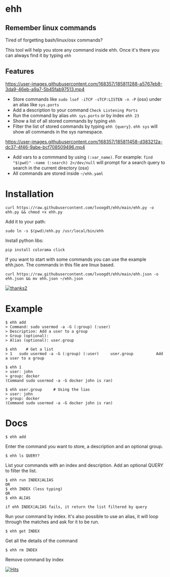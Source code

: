 # ehh

## Remember linux commands
Tired of forgetting bash/linux/osx commands?

This tool will help you store any command inside ehh. Once it's there you can always find it by typing ```ehh```

## Features
https://user-images.githubusercontent.com/168357/185811288-a5767eb8-3da9-46eb-a9a7-5b45fab97513.mp4

* Store commands like ``sudo lsof -iTCP -sTCP:LISTEN -n -P`` (osx) under an alias like ``sys.ports``
* Add a description to your command ``Check Listening Ports``
* Run the command by alias ``ehh sys.ports`` or by index ``ehh 23``
* Show a list of all stored commands by typing ``ehh``
* Filter the list of stored commands by typing ``ehh {query}``. ``ehh sys`` will show all commands in the sys namespace.

https://user-images.githubusercontent.com/168357/185811458-d383212a-dc37-4f46-9abe-bcf708509496.mp4

* Add vars to a commmand by using ``(:var_name)``. For example: ``find "$(pwd)" -name (:search) 2>/dev/null`` will prompt for a search query to search in the current directory (osx)
* All commands are stored inside ``~/ehh.yaml``

# Installation

```
curl https://raw.githubusercontent.com/lvoogdt/ehh/main/ehh.py -o ehh.py && chmod +x ehh.py
```

Add it to your path:
```
sudo ln -s $(pwd)/ehh.py /usr/local/bin/ehh
```

Install python libs:
```
pip install colorama click
```

If you want to start with some commands you can use the example ehh.json. The commands in this file are linux based.

```
curl https://raw.githubusercontent.com/lvoogdt/ehh/main/ehh.json -o ehh.json && mv ehh.json ~/ehh.json
```

[![thanks2](https://user-images.githubusercontent.com/168357/104341960-a3b46d80-54fa-11eb-90a4-4295bb815818.png)](https://useplink.com/payment/nJtx7eWuU7QL7QO6czIF/)

# Example

```
$ ehh add
> Command: sudo usermod -a -G (:group) (:user)
> Description: Add a user to a group
> Group (optional):
> Alias (optional): user.group

$ ehh    # Get a list
> 1   sudo usermod -a -G (:group) (:user)     user.group          Add a user to a group

$ ehh 1
> user: john
> group: docker
(Command sudo usermod -a -G docker john is ran)

$ ehh user.group     # Using the lias
> user: john
> group: docker
(Command sudo usermod -a -G docker john is ran)

```

# Docs

```
$ ehh add
```

Enter the command you want to store, a description and an optional group.

```
$ ehh ls QUERY?
```

List your commands with an index and description. Add an optional QUERY to filter the list.

```
$ ehh run INDEX|ALIAS
OR
$ ehh INDEX (less typing)
OR
$ ehh ALIAS

if ehh INDEX|ALIAS fails, it return the list filtered by query
```

Run your command by index. It's also possible to use an alias, it will loop through the matches and ask for it to be run.

```
$ ehh get INDEX
```

Get all the details of the command


```
$ ehh rm INDEX
```

Remove command by index


[![Hits](https://hits.seeyoufarm.com/api/count/incr/badge.svg?url=https%3A%2F%2Fgithub.com%2Flvoogdt%2Fehh&count_bg=%2379C83D&title_bg=%23555555&icon=&icon_color=%23E7E7E7&title=hits&edge_flat=false)](https://hits.seeyoufarm.com)
